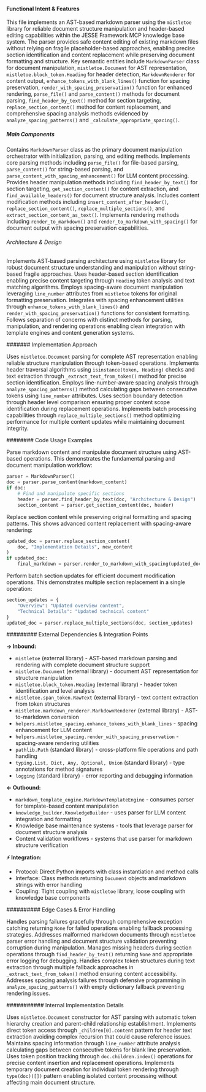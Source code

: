 <!-- CACHE_METADATA_START -->
<!-- Source File: {PROJECT_ROOT}/jesse-framework-mcp/jesse_framework_mcp/knowledge_bases/indexing/markdown_parser.py -->
<!-- Cached On: 2025-07-04T00:55:09.085977 -->
<!-- Source Modified: 2025-07-03T00:12:24.833355 -->
<!-- Cache Version: 1.0 -->
<!-- CACHE_METADATA_END -->

#### Functional Intent & Features

This file implements an AST-based markdown parser using the `mistletoe` library for reliable document structure manipulation and header-based editing capabilities within the JESSE Framework MCP knowledge base system. The parser provides safe content editing of existing markdown files without relying on fragile placeholder-based approaches, enabling precise section identification and content replacement while preserving document formatting and structure. Key semantic entities include `MarkdownParser` class for document manipulation, `mistletoe.Document` for AST representation, `mistletoe.block_token.Heading` for header detection, `MarkdownRenderer` for content output, `enhance_tokens_with_blank_lines()` function for spacing preservation, `render_with_spacing_preservation()` function for enhanced rendering, `parse_file()` and `parse_content()` methods for document parsing, `find_header_by_text()` method for section targeting, `replace_section_content()` method for content replacement, and comprehensive spacing analysis methods evidenced by `analyze_spacing_patterns()` and `_calculate_appropriate_spacing()`.

##### Main Components

Contains `MarkdownParser` class as the primary document manipulation orchestrator with initialization, parsing, and editing methods. Implements core parsing methods including `parse_file()` for file-based parsing, `parse_content()` for string-based parsing, and `parse_content_with_spacing_enhancement()` for LLM content processing. Provides header manipulation methods including `find_header_by_text()` for section targeting, `get_section_content()` for content extraction, and `find_available_headers()` for document structure analysis. Includes content modification methods including `insert_content_after_header()`, `replace_section_content()`, `replace_multiple_sections()`, and `extract_section_content_as_text()`. Implements rendering methods including `render_to_markdown()` and `render_to_markdown_with_spacing()` for document output with spacing preservation capabilities.

###### Architecture & Design

Implements AST-based parsing architecture using `mistletoe` library for robust document structure understanding and manipulation without string-based fragile approaches. Uses header-based section identification enabling precise content targeting through `Heading` token analysis and text matching algorithms. Employs spacing-aware document manipulation leveraging `line_number` attributes from `mistletoe` tokens for original formatting preservation. Integrates with spacing enhancement utilities through `enhance_tokens_with_blank_lines()` and `render_with_spacing_preservation()` functions for consistent formatting. Follows separation of concerns with distinct methods for parsing, manipulation, and rendering operations enabling clean integration with template engines and content generation systems.

####### Implementation Approach

Uses `mistletoe.Document` parsing for complete AST representation enabling reliable structure manipulation through token-based operations. Implements header traversal algorithms using `isinstance(token, Heading)` checks and text extraction through `_extract_text_from_token()` method for precise section identification. Employs line-number-aware spacing analysis through `analyze_spacing_patterns()` method calculating gaps between consecutive tokens using `line_number` attributes. Uses section boundary detection through header level comparison ensuring proper content scope identification during replacement operations. Implements batch processing capabilities through `replace_multiple_sections()` method optimizing performance for multiple content updates while maintaining document integrity.

######## Code Usage Examples

Parse markdown content and manipulate document structure using AST-based operations. This demonstrates the fundamental parsing and document manipulation workflow:

```python
parser = MarkdownParser()
doc = parser.parse_content(markdown_content)
if doc:
    # Find and manipulate specific sections
    header = parser.find_header_by_text(doc, "Architecture & Design")
    section_content = parser.get_section_content(doc, header)
```

Replace section content while preserving original formatting and spacing patterns. This shows advanced content replacement with spacing-aware rendering:

```python
updated_doc = parser.replace_section_content(
    doc, "Implementation Details", new_content
)
if updated_doc:
    final_markdown = parser.render_to_markdown_with_spacing(updated_doc)
```

Perform batch section updates for efficient document modification operations. This demonstrates multiple section replacement in a single operation:

```python
section_updates = {
    "Overview": "Updated overview content",
    "Technical Details": "Updated technical content"
}
updated_doc = parser.replace_multiple_sections(doc, section_updates)
```

######### External Dependencies & Integration Points

**→ Inbound:**

- `mistletoe` (external library) - AST-based markdown parsing and rendering with complete document structure support
- `mistletoe.Document` (external library) - document AST representation for structure manipulation
- `mistletoe.block_token.Heading` (external library) - header token identification and level analysis
- `mistletoe.span_token.RawText` (external library) - text content extraction from token structures
- `mistletoe.markdown_renderer.MarkdownRenderer` (external library) - AST-to-markdown conversion
- `helpers.mistletoe_spacing.enhance_tokens_with_blank_lines` - spacing enhancement for LLM content
- `helpers.mistletoe_spacing.render_with_spacing_preservation` - spacing-aware rendering utilities
- `pathlib.Path` (standard library) - cross-platform file operations and path handling
- `typing.List, Dict, Any, Optional, Union` (standard library) - type annotations for method signatures
- `logging` (standard library) - error reporting and debugging information

**← Outbound:**

- `markdown_template_engine.MarkdownTemplateEngine` - consumes parser for template-based content manipulation
- `knowledge_builder.KnowledgeBuilder` - uses parser for LLM content integration and formatting
- Knowledge base maintenance systems - tools that leverage parser for document structure analysis
- Content validation workflows - systems that use parser for markdown structure verification

**⚡ Integration:**

- Protocol: Direct Python imports with class instantiation and method calls
- Interface: Class methods returning `Document` objects and markdown strings with error handling
- Coupling: Tight coupling with `mistletoe` library, loose coupling with knowledge base components

########## Edge Cases & Error Handling

Handles parsing failures gracefully through comprehensive exception catching returning `None` for failed operations enabling fallback processing strategies. Addresses malformed markdown documents through `mistletoe` parser error handling and document structure validation preventing corruption during manipulation. Manages missing headers during section operations through `find_header_by_text()` returning `None` and appropriate error logging for debugging. Handles complex token structures during text extraction through multiple fallback approaches in `_extract_text_from_token()` method ensuring content accessibility. Addresses spacing analysis failures through defensive programming in `analyze_spacing_patterns()` with empty dictionary fallback preventing rendering issues.

########### Internal Implementation Details

Uses `mistletoe.Document` constructor for AST parsing with automatic token hierarchy creation and parent-child relationship establishment. Implements direct token access through `_children[0].content` pattern for header text extraction avoiding complex recursion that could cause reference issues. Maintains spacing information through `line_number` attribute analysis calculating gaps between consecutive tokens for blank line preservation. Uses token position tracking through `doc.children.index()` operations for precise content insertion and replacement operations. Implements temporary document creation for individual token rendering through `type(doc)([])` pattern enabling isolated content processing without affecting main document structure.